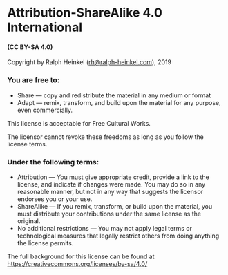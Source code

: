 # Attribution-ShareAlike 4.0 International 
#### (CC BY-SA 4.0) 

Copyright by Ralph Heinkel (rh@ralph-heinkel.com), 2019

### You are free to:

 - Share — copy and redistribute the material in any medium or format
 - Adapt — remix, transform, and build upon the material for any purpose, even commercially.

This license is acceptable for Free Cultural Works.

The licensor cannot revoke these freedoms as long as you follow the license terms.


### Under the following terms:

 - Attribution — You must give appropriate credit, provide a link to the license, and indicate if changes were made. You may do so in any reasonable manner, but not in any way that suggests the licensor endorses you or your use.
 - ShareAlike — If you remix, transform, or build upon the material, you must distribute your contributions under the same license as the original.
 - No additional restrictions — You may not apply legal terms or technological measures that legally restrict others from doing anything the license permits.

The full background for this license can be found at https://creativecommons.org/licenses/by-sa/4.0/
